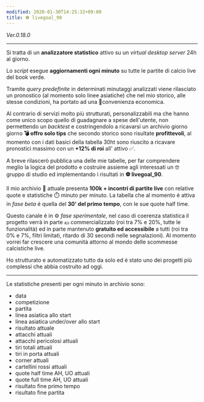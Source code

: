 ```yaml
---
modified: 2020-01-30T14:25:32+09:00
title: ⚽ livegoal_90
---
```


_Ver.0.18.0_

---

Si tratta di un **analizzatore statistico** attivo su un _virtual desktop server_ 24h al giorno.

Lo _script_ esegue **aggiornamenti ogni minuto** su tutte le partite di calcio live del book verde.

Tramite _query predefinite_ in determinati minutaggi analizzati viene rilasciato un pronostico (al momento solo linee asiatiche) che nel mio storico, alle stesse condizioni, ha portato ad una 🤑convenienza economica.

Al contrario di servizi molto più strutturati, personalizzabili ma che hanno come unico scopo quello di guadagnare a spese dell'utente, non permettendo un _backtest_ e costringendolo a ricavarsi un archivio giorno giorno **💣 offro solo  tips** che secondo storico sono risultate **profittevoli**, al momento con i dati basici della tabella 30ht sono riuscito a ricavare pronostici massimo con un **+12% di roi** all' attivo ✅.

A breve rilascerò pubblica una delle mie tabelle, per far comprendere meglio la logica del prodotto e costruire assieme agli interessati un 🤓 gruppo di studio ed implementando i risultati in **⚽ livegoal_90**.

Il mio archivio 📂 attuale presenta **100k + incontri di partite live** con relative quote e statistiche ⏱️ minuto per minuto.
La tabella che al momento é attiva in _fase beta_ é quella del **30' del primo tempo**, con le sue quote half time.

Questo canale é in ⚙️ _fase sperimentale_, nel caso di coerenza statistica il progetto verrà in parte 💶 commercializzato (roi tra 7% e 20%, tutte le funzionalità) ed in parte mantenuto **gratuito ed accessibile** a tutti (roi tra 0% e 7%, filtri limitati, ritardo di 30 secondi nelle segnalazioni).
Al momento vorrei far crescere una comunità attorno al mondo delle scommesse calcistiche live. 

Ho strutturato e automatizzato tutto da solo ed é stato uno dei progetti più complessi che abbia costruito ad oggi.

---

Le statistiche presenti per ogni minuto in archivio sono:
- data
- competizione
- partita
- linea asiatica allo start
- linea asiatica under/over allo start
- risultato attuale
- attacchi attuali
- attacchi pericolosi attuali
- tiri totali attuali
- tiri in porta attuali
- corner attuali
- cartellini rossi attuali
- quote half time AH, UO attuali
- quote full time AH, UO attuali
- risultato fine primo tempo
- risultato fine partita